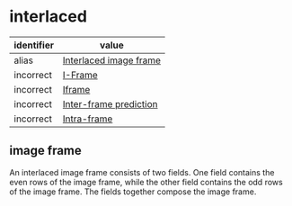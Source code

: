 # interlaced

| identifier | value
| ---------- | -----
| alias      | [Interlaced image frame](#interlaced-image-frame)
| incorrect  | [I-Frame](intra-frame.md)
| incorrect  | [Iframe](intra-frame.md)
| incorrect  | [Inter-frame prediction](intra-frame.md)
| incorrect  | [Intra-frame](intra-frame.md)

## image frame
An interlaced image frame consists of two fields. One field contains the even rows of the image frame, while the other field contains the odd rows of the image frame. The fields together compose the image frame.
